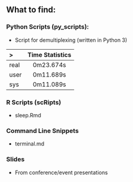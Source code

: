 ## What to find:

### Python Scripts (py_scripts):

- Script for demultiplexing (written in Python 3)

|> |Time Statistics|
|:--|:-------:|
|real|0m23.674s|
|user|0m11.689s|
|sys|0m11.089s||

### R Scripts (scRipts)

- sleep.Rmd

### Command Line Snippets
- terminal.md

### Slides
- From conference/event presentations
